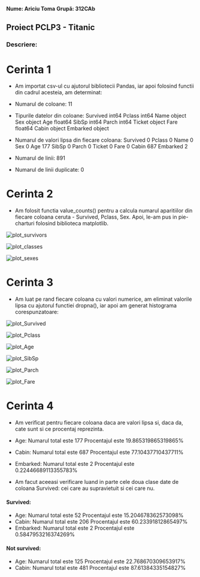 **Nume: Ariciu Toma**
**Grupă: 312CAb**

## Proiect PCLP3 - Titanic

### Descriere:

# Cerinta 1

* Am importat csv-ul cu ajutorul bibliotecii Pandas, iar apoi folosind functii din cadrul acesteia, am determinat:

* Numarul de coloane:
11

* Tipurile datelor din coloane:
Survived      int64
Pclass        int64
Name         object
Sex          object
Age         float64
SibSp         int64
Parch         int64
Ticket       object
Fare        float64
Cabin        object
Embarked     object

* Numarul de valori lipsa din fiecare coloana:
Survived      0
Pclass        0
Name          0
Sex           0
Age         177
SibSp         0
Parch         0
Ticket        0
Fare          0
Cabin       687
Embarked      2

* Numarul de linii:
891

* Numarul de linii duplicate:
0

# Cerinta 2

* Am folosit functia value_counts() pentru a calcula numarul aparitiilor din fiecare coloana ceruta - Survived, Pclass, Sex. Apoi, le-am pus in pie-charturi folosind biblioteca matplotlib.

![plot_survivors](Grafice/survivors.png)

![plot_classes](Grafice/classes.png)

![plot_sexes](Grafice/sexes.png)

# Cerinta 3

* Am luat pe rand fiecare coloana cu valori numerice, am eliminat valorile lipsa cu ajutorul functiei dropna(), iar apoi am generat histograma corespunzatoare:

![plot_Survived](Grafice/Survived.png)

![plot_Pclass](Grafice/Pclass.png)

![plot_Age](Grafice/Age.png)

![plot_SibSp](Grafice/SibSp.png)

![plot_Parch](Grafice/Parch.png)

![plot_Fare](Grafice/Fare.png)

# Cerinta 4

* Am verificat pentru fiecare coloana daca are valori lipsa si, daca da, cate sunt si ce procentaj reprezinta.

* Age:
Numarul total este 177
Procentajul este 19.865319865319865%
* Cabin:
Numarul total este 687
Procentajul este 77.10437710437711%
* Embarked:
Numarul total este 2
Procentajul este 0.22446689113355783%

* Am facut aceeasi verificare luand in parte cele doua clase date de coloana Survived: cei care au supravietuit si cei care nu.

#### Survived:

* Age:
Numarul total este 52
Procentajul este 15.204678362573098%
* Cabin:
Numarul total este 206
Procentajul este 60.23391812865497%
* Embarked:
Numarul total este 2
Procentajul este 0.5847953216374269%

#### Not survived:

* Age:
Numarul total este 125
Procentajul este 22.768670309653917%
* Cabin:
Numarul total este 481
Procentajul este 87.61384335154827%
